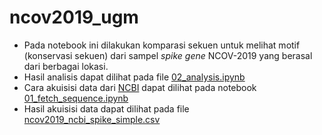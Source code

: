 # ncov2019_ugm
* Pada notebook ini dilakukan komparasi sekuen untuk melihat motif (konservasi sekuen) dari sampel *spike gene* NCOV-2019 yang berasal dari berbagai lokasi. 
* Hasil analisis dapat dilihat pada file [02_analysis.ipynb](https://github.com/matinnuhamunada/ncov2019_ugm/blob/master/spike_project/01_fetch_sequence.ipynb)
* Cara akuisisi data dari [NCBI](https://www.ncbi.nlm.nih.gov/labs/virus/vssi/#/virus?SeqType_s=Nucleotide&VirusLineage_ss=SARS-CoV-2,%20taxid:2697049) dapat dilihat pada notebook [01_fetch_sequence.ipynb](https://github.com/matinnuhamunada/ncov2019_ugm/blob/master/spike_project/02_analysis.ipynb)
* Hasil akuisisi data dapat dilihat pada file [ncov2019_ncbi_spike_simple.csv](https://github.com/matinnuhamunada/ncov2019_ugm/blob/master/spike_project/output/ncov2019_ncbi_spike_simple.csv)